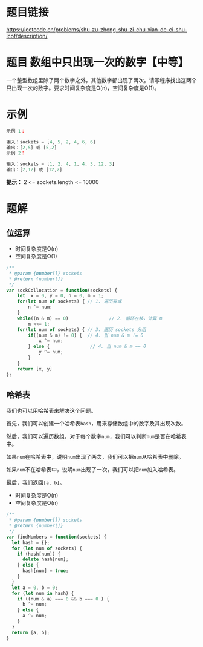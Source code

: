 # 题目链接

https://leetcode.cn/problems/shu-zu-zhong-shu-zi-chu-xian-de-ci-shu-lcof/description/

# 题目 数组中只出现一次的数字【中等】

一个整型数组里除了两个数字之外，其他数字都出现了两次。请写程序找出这两个只出现一次的数字。要求时间复杂度是O(n)，空间复杂度是O(1)。

# 示例

```js
示例 1：

输入：sockets = [4, 5, 2, 4, 6, 6]
输出：[2,5] 或 [5,2]
示例 2：

输入：sockets = [1, 2, 4, 1, 4, 3, 12, 3]
输出：[2,12] 或 [12,2]

```

**提示：**
2 <= sockets.length <= 10000  

# 题解

## 位运算

- 时间复杂度是O(n)
- 空间复杂度是O(1)

```js
/**
 * @param {number[]} sockets
 * @return {number[]}
 */
var sockCollocation = function(sockets) {
    let  x = 0, y = 0, n = 0, m = 1;
    for(let num of sockets) { // 1. 遍历异或
        n ^= num;
    }
    while((n & m) == 0)               // 2. 循环左移，计算 m
        m <<= 1;
    for(let num of sockets) { // 3. 遍历 sockets 分组
        if((num & m) != 0) {  // 4. 当 num & m != 0
            x ^= num;
        } else {               // 4. 当 num & m == 0
            y ^= num;
        }
    }
    return [x, y]    
};
```

## 哈希表

我们也可以用哈希表来解决这个问题。

首先，我们可以创建一个哈希表`hash`，用来存储数组中的数字及其出现次数。

然后，我们可以遍历数组，对于每个数字`num`，我们可以判断`num`是否在哈希表中。

如果`num`在哈希表中，说明`num`出现了两次，我们可以把`num`从哈希表中删除。

如果`num`不在哈希表中，说明`num`出现了一次，我们可以把`num`加入哈希表。

最后，我们返回`[a, b]`。

- 时间复杂度是O(n)
- 空间复杂度是O(n)

```js
/**
 * @param {number[]} sockets
 * @return {number[]}
 */
var findNumbers = function(sockets) {
  let hash = {};
  for (let num of sockets) {
    if (hash[num]) {
      delete hash[num];
    } else {
      hash[num] = true;
    }
  }
  let a = 0, b = 0;
  for (let num in hash) {
    if ((num & a) === 0 && b === 0 ) {
      b ^= num;
    } else {
      a ^= num;
    }
  }
  return [a, b];
}
```
